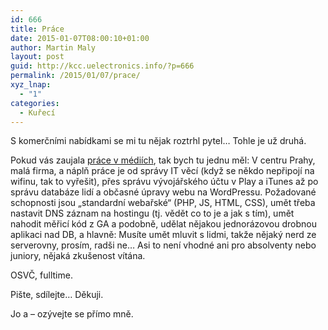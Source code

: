 ```yaml
---
id: 666
title: Práce
date: 2015-01-07T08:00:10+01:00
author: Martin Maly
layout: post
guid: http://kcc.uelectronics.info/?p=666
permalink: /2015/01/07/prace/
xyz_lnap:
  - "1"
categories:
  - Kuřecí
---
```

S komerčními nabídkami se mi tu nějak roztrhl pytel&#8230; Tohle je už druhá.

Pokud vás zaujala [práce v médiích](http://www.zdrojak.cz/clanky/co-se-vyvojar-nauci-v-novinach/), tak bych tu jednu měl: V centru Prahy, malá firma, a náplň práce je od správy IT věcí (když se někdo nepřipojí na wifinu, tak to vyřešit), přes správu vývojářského účtu v Play a iTunes až po správu databáze lidí a občasné úpravy webu na WordPressu. Požadované schopnosti jsou &#8222;standardní webařské&#8220; (PHP, JS, HTML, CSS), umět třeba nastavit DNS záznam na hostingu (tj. vědět co to je a jak s tím), umět nahodit měřicí kód z GA a podobně, udělat nějakou jednorázovou drobnou aplikaci nad DB, a hlavně: Musíte umět mluvit s lidmi, takže nějaký nerd ze serverovny, prosím, radši ne&#8230; Asi to není vhodné ani pro absolventy nebo juniory, nějaká zkušenost vítána.

OSVČ, fulltime.

Pište, sdílejte&#8230; Děkuji.

Jo a &#8211; ozývejte se přímo mně.
